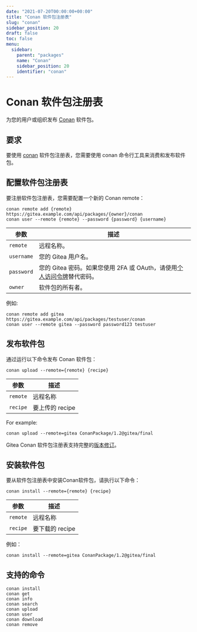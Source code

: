 ```yaml
---
date: "2021-07-20T00:00:00+00:00"
title: "Conan 软件包注册表"
slug: "conan"
sidebar_position: 20
draft: false
toc: false
menu:
  sidebar:
    parent: "packages"
    name: "Conan"
    sidebar_position: 20
    identifier: "conan"
---
```


# Conan 软件包注册表

为您的用户或组织发布 [Conan](https://conan.io/) 软件包。

## 要求

要使用 [conan](https://conan.io/downloads.html) 软件包注册表，您需要使用 conan 命令行工具来消费和发布软件包。

## 配置软件包注册表

要注册软件包注册表，您需要配置一个新的 Conan remote：

```shell
conan remote add {remote} https://gitea.example.com/api/packages/{owner}/conan
conan user --remote {remote} --password {password} {username}
```

| 参数       | 描述                                                                                                                                        |
| ---------- | ------------------------------------------------------------------------------------------------------------------------------------------- |
| `remote`   | 远程名称。                                                                                                                                  |
| `username` | 您的 Gitea 用户名。                                                                                                                         |
| `password` | 您的 Gitea 密码。如果您使用 2FA 或 OAuth，请使用[个人访问令牌](development/api-usage.md#通过-api-认证)替代密码。 |
| `owner`    | 软件包的所有者。                                                                                                                            |

例如:

```shell
conan remote add gitea https://gitea.example.com/api/packages/testuser/conan
conan user --remote gitea --password password123 testuser
```

## 发布软件包

通过运行以下命令发布 Conan 软件包：

```shell
conan upload --remote={remote} {recipe}
```

| 参数     | 描述            |
| -------- | --------------- |
| `remote` | 远程名称        |
| `recipe` | 要上传的 recipe |

For example:

```shell
conan upload --remote=gitea ConanPackage/1.2@gitea/final
```

Gitea Conan 软件包注册表支持完整的[版本修订](https://docs.conan.io/en/latest/versioning/revisions.html)。

## 安装软件包

要从软件包注册表中安装Conan软件包，请执行以下命令：

```shell
conan install --remote={remote} {recipe}
```

| 参数     | 描述            |
| -------- | --------------- |
| `remote` | 远程名称        |
| `recipe` | 要下载的 recipe |

例如：

```shell
conan install --remote=gitea ConanPackage/1.2@gitea/final
```

## 支持的命令

```
conan install
conan get
conan info
conan search
conan upload
conan user
conan download
conan remove
```
